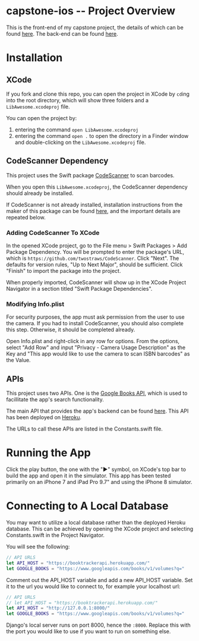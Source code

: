 # capstone-ios -- Project Overview

This is the front-end of my capstone project, the details of which can be found [here](https://gist.github.com/Galaxylaughing/52fbe0aea39b01cd202cfce2dd982ae5). 
The back-end can be found [here](https://github.com/Galaxylaughing/capstone-api).

# Installation

## XCode

If you fork and clone this repo, you can open the project in XCode by `cd`ing into the root directory, which will show three folders and a `LibAwesome.xcodeproj` file. 

You can open the project by:
1. entering the command `open LibAwesome.xcodeproj` 
2. entering the command `open .` to open the directory in a Finder window and double-clicking on the `LibAwesome.xcodeproj` file.

## CodeScanner Dependency

This project uses the Swift package [CodeScanner](https://github.com/twostraws/CodeScanner) to scan barcodes.

When you open this `LibAwesome.xcodeproj`, the CodeScanner dependency should already be installed.

If CodeScanner is not already installed, installation instructions from the maker of this package can be found [here](https://www.hackingwithswift.com/books/ios-swiftui/scanning-qr-codes-with-swiftui), and the important details are repeated below.

### Adding CodeScanner To XCode

In the opened XCode project, go to the File menu > Swift Packages > Add Package Dependency. 
You will be prompted to enter the package's URL, which is `https://github.com/twostraws/CodeScanner`. 
Click "Next". The defaults for version rules, "Up to Next Major", should be sufficient. Click "Finish" to import the package into the project.

When properly imported, CodeScanner will show up in the XCode Project Navigator in a section titled "Swift Package Dependencies".

### Modifying Info.plist

For security purposes, the app must ask permission from the user to use the camera. If you had to install CodeScanner, you should also complete this step. Otherwise, it should be completed already.

Open Info.plist and right-click in any row for options. From the options, select "Add Row" and input "Privacy - Camera Usage Description" as the Key and "This app would like to use the camera to scan ISBN barcodes" as the Value.

## APIs

This project uses two APIs. One is the [Google Books API](https://developers.google.com/books), 
which is used to facillitate the app's search functionality.

The main API that provides the app's backend can be found [here](https://github.com/Galaxylaughing/capstone-api). This API has been deployed on [Heroku](https://booktrackerapi.herokuapp.com/helloworld/).

The URLs to call these APIs are listed in the Constants.swift file.

# Running the App

Click the play button, the one with the "▶️" symbol, on XCode's top bar to build the app and open it in the simulator. This app has been tested primarily on an iPhone 7 and iPad Pro 9.7" and using the iPhone 8 simulator.

# Connecting to A Local Database

You may want to utilize a local database rather than the deployed Heroku database. This can be achieved by opening the XCode project and selecting Constants.swift in the Project Navigator.

You will see the following:

```swift
// API URLS
let API_HOST = "https://booktrackerapi.herokuapp.com/"
let GOOGLE_BOOKS = "https://www.googleapis.com/books/v1/volumes?q="
```

Comment out the API_HOST variable and add a new API_HOST variable. Set it to the url you would like to connect to, for example your localhost url:

```swift
// API URLS
// let API_HOST = "https://booktrackerapi.herokuapp.com/"
let API_HOST = "http://127.0.0.1:8000/"
let GOOGLE_BOOKS = "https://www.googleapis.com/books/v1/volumes?q="
```

Django's local server runs on port 8000, hence the `:8000`. Replace this with the port you would like to use if you want to run on something else.
